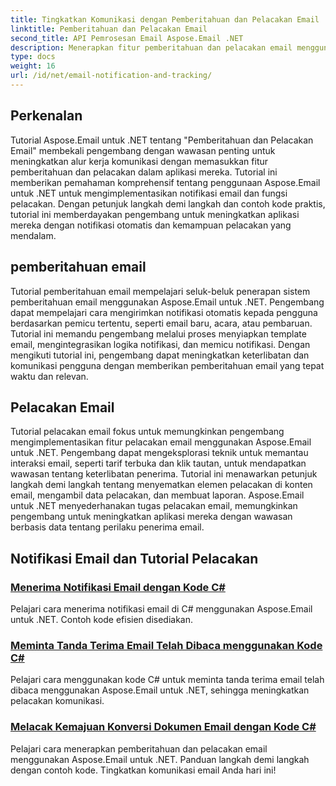 ```yaml
---
title: Tingkatkan Komunikasi dengan Pemberitahuan dan Pelacakan Email
linktitle: Pemberitahuan dan Pelacakan Email
second_title: API Pemrosesan Email Aspose.Email .NET
description: Menerapkan fitur pemberitahuan dan pelacakan email menggunakan tutorial Aspose.Email untuk .NET. Otomatiskan notifikasi dan dapatkan wawasan tentang interaksi penerima email.
type: docs
weight: 16
url: /id/net/email-notification-and-tracking/
---
```


## Perkenalan

Tutorial Aspose.Email untuk .NET tentang "Pemberitahuan dan Pelacakan Email" membekali pengembang dengan wawasan penting untuk meningkatkan alur kerja komunikasi dengan memasukkan fitur pemberitahuan dan pelacakan dalam aplikasi mereka. Tutorial ini memberikan pemahaman komprehensif tentang penggunaan Aspose.Email untuk .NET untuk mengimplementasikan notifikasi email dan fungsi pelacakan. Dengan petunjuk langkah demi langkah dan contoh kode praktis, tutorial ini memberdayakan pengembang untuk meningkatkan aplikasi mereka dengan notifikasi otomatis dan kemampuan pelacakan yang mendalam.

## pemberitahuan email

Tutorial pemberitahuan email mempelajari seluk-beluk penerapan sistem pemberitahuan email menggunakan Aspose.Email untuk .NET. Pengembang dapat mempelajari cara mengirimkan notifikasi otomatis kepada pengguna berdasarkan pemicu tertentu, seperti email baru, acara, atau pembaruan. Tutorial ini memandu pengembang melalui proses menyiapkan template email, mengintegrasikan logika notifikasi, dan memicu notifikasi. Dengan mengikuti tutorial ini, pengembang dapat meningkatkan keterlibatan dan komunikasi pengguna dengan memberikan pemberitahuan email yang tepat waktu dan relevan.

## Pelacakan Email

Tutorial pelacakan email fokus untuk memungkinkan pengembang mengimplementasikan fitur pelacakan email menggunakan Aspose.Email untuk .NET. Pengembang dapat mengeksplorasi teknik untuk memantau interaksi email, seperti tarif terbuka dan klik tautan, untuk mendapatkan wawasan tentang keterlibatan penerima. Tutorial ini menawarkan petunjuk langkah demi langkah tentang menyematkan elemen pelacakan di konten email, mengambil data pelacakan, dan membuat laporan. Aspose.Email untuk .NET menyederhanakan tugas pelacakan email, memungkinkan pengembang untuk meningkatkan aplikasi mereka dengan wawasan berbasis data tentang perilaku penerima email.

## Notifikasi Email dan Tutorial Pelacakan
### [Menerima Notifikasi Email dengan Kode C#](./receiving-email-notifications-with-csharp-code/)
Pelajari cara menerima notifikasi email di C# menggunakan Aspose.Email untuk .NET. Contoh kode efisien disediakan.
### [Meminta Tanda Terima Email Telah Dibaca menggunakan Kode C#](./requesting-email-read-receipts-using-csharp-code/)
Pelajari cara menggunakan kode C# untuk meminta tanda terima email telah dibaca menggunakan Aspose.Email untuk .NET, sehingga meningkatkan pelacakan komunikasi.
### [Melacak Kemajuan Konversi Dokumen Email dengan Kode C#](./tracking-email-document-conversion-progress-with-csharp-code/)
Pelajari cara menerapkan pemberitahuan dan pelacakan email menggunakan Aspose.Email untuk .NET. Panduan langkah demi langkah dengan contoh kode. Tingkatkan komunikasi email Anda hari ini!